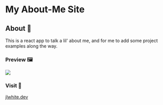 # My About-Me Site

## About 🍵
This is a react app to talk a lil' about me, and for me to add some project examples along the way.

### Preview 🖼️
<image src='./src/imgs/siteSample.png'>

### Visit 📍
[jlwhite.dev](www.jlwhite.dev)